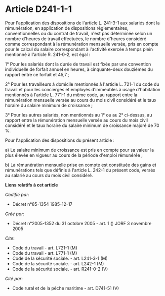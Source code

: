# Article D241-1-1

Pour l'application des dispositions de l'article L. 241-3-1 aux salariés dont la rémunération, en application de dispositions
réglementaires, conventionnelles ou du contrat de travail, n'est pas déterminée selon un nombre d'heures de travail
effectuées, le nombre d'heures considéré comme correspondant à la rémunération mensuelle versée, pris en compte pour le
calcul du salaire correspondant à l'activité exercée à temps plein mentionné à l'article R. 241-0-2, est égal :

1° Pour les salariés dont la durée de travail est fixée par une convention individuelle de forfait annuel en heures, à
cinquante-deux douzièmes du rapport entre ce forfait et 45,7 ;

2° Pour les travailleurs à domicile mentionnés à l'article L. 721-1 du code du travail et pour les concierges et employés
d'immeubles à usage d'habitation mentionnés à l'article L. 771-1 du même code, au rapport entre la rémunération mensuelle
versée au cours du mois civil considéré et le taux horaire du salaire minimum de croissance ;

3° Pour les autres salariés, non mentionnés au 1° ou au 2° ci-dessus, au rapport entre la rémunération mensuelle versée au
cours du mois civil considéré et le taux horaire du salaire minimum de croissance majoré de 70 %.

Pour l'application des dispositions du présent article :

a) Le salaire minimum de croissance est pris en compte pour sa valeur la plus élevée en vigueur au cours de la période
d'emploi rémunérée ;

b) La rémunération mensuelle prise en compte est constituée des gains et rémunérations tels que définis à l'article L. 242-1
du présent code, versés au salarié au cours du mois civil considéré.

**Liens relatifs à cet article**

_Codifié par_:

  - Décret n°85-1354 1985-12-17

_Créé par_:

  - Décret n°2005-1352 du 31 octobre 2005 - art. 1 () JORF 3 novembre 2005

_Cite_:

  - Code du travail - art. L721-1 (M)
  - Code du travail - art. L771-1 (M)
  - Code de la sécurité sociale. - art. L241-3-1 (M)
  - Code de la sécurité sociale. - art. L242-1 (M)
  - Code de la sécurité sociale. - art. R241-0-2 (V)

_Cité par_:

  - Code rural et de la pêche maritime - art. D741-51 (V)
